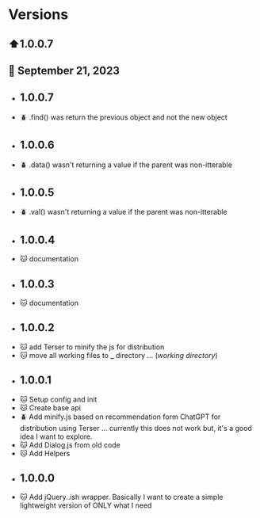 
  # Versions


## :arrow_up:1.0.0.7

## :date: September 21, 2023

*  ## 1.0.0.7
* :beetle: .find() was return the previous object and not the new object
*  ## 1.0.0.6
* :beetle: .data() wasn't returning a value if the parent was non-itterable
*  ## 1.0.0.5
* :beetle: .val() wasn't returning a value if the parent was non-itterable
*  ## 1.0.0.4
* :cat: documentation
*  ## 1.0.0.3
* :cat: documentation
*  ## 1.0.0.2
* :cat: add Terser to minify the js for distribution
* :cat: move all working files to **_** directory ... (*working directory*)
*  ## 1.0.0.1
* :cat: Setup config and init
* :cat: Create base api
* :beetle: Add minify.js based on recommendation form ChatGPT for distribution using Terser ... currently this does not work but, it's a good idea I want to explore.
* :cat: Add Dialog.js from old code
* :cat: Add Helpers
*  ## 1.0.0.0
* :cat: Add jQuery..ish wrapper. Basically I want to create a simple lightweight version of ONLY what I need
